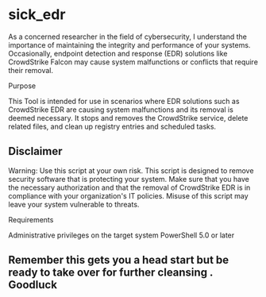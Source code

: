 # sick_edr
As a concerned researcher in the field of cybersecurity, I understand the importance of maintaining the integrity and performance of your systems. Occasionally, endpoint detection and response (EDR) solutions like CrowdStrike Falcon may cause system malfunctions or conflicts that require their removal.

Purpose

This Tool is intended for use in scenarios where EDR solutions such as CrowdStrike EDR are causing system malfunctions and its removal is deemed necessary. It stops and removes the CrowdStrike service, delete related files, and clean up registry entries and scheduled tasks.

## Disclaimer

Warning: Use this script at your own risk. This script is designed to remove security software that is protecting your system. Make sure that you have the necessary authorization and that the removal of CrowdStrike EDR is in compliance with your organization's IT policies. Misuse of this script may leave your system vulnerable to threats.

Requirements

Administrative privileges on the target system
PowerShell 5.0 or later

## Remember this gets you a head start but be ready to take over for further cleansing . Goodluck 

